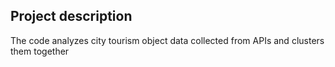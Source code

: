 ## Project description
The code analyzes city tourism object data collected from APIs and clusters them together
